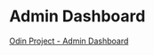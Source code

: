 # Admin Dashboard
[Odin Project - Admin Dashboard](https://www.theodinproject.com/lessons/node-path-intermediate-html-and-css-admin-dashboard)

